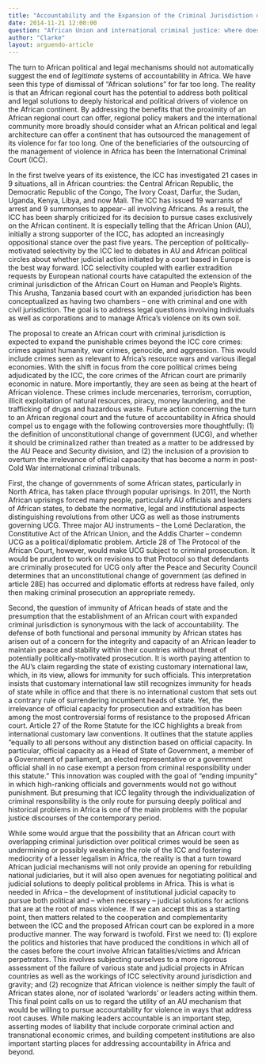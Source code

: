 ```yaml
---
title: "Accountability and the Expansion of the Criminal Jurisdiction of the African Court"
date: 2014-11-21 12:00:00
question: "African Union and international criminal justice: where does it go from here?"
author: "Clarke"
layout: arguendo-article
---
```


The turn to African political and legal mechanisms should not automatically suggest the end of *legitimate* systems of accountability in Africa.  We have seen this type of dismissal of “African solutions” for far too long.  The reality is that an African regional court has the potential to address both political and legal solutions to deeply historical and political drivers of violence on the African continent.  By addressing the benefits that the proximity of an African regional court can offer, regional policy makers and the international community more broadly should consider what an African political and legal architecture can offer a continent that has outsourced the management of its violence for far too long.  One of the beneficiaries of the outsourcing of the management of violence in Africa has been the International Criminal Court (ICC).

In the first twelve years of its existence, the ICC has investigated 21 cases in 9 situations, all in African countries: the Central African Republic, the Democratic Republic of the Congo, The Ivory Coast, Darfur, the Sudan, Uganda, Kenya, Libya, and now Mali. The ICC has issued 19 warrants of arrest and 9 summonses to appear– all involving Africans. As a result, the ICC has been sharply criticized for its decision to pursue cases exclusively on the African continent.  It is especially telling that the African Union (AU), initially a strong supporter of the ICC, has adopted an increasingly oppositional stance over the past five years. The perception of politically-motivated selectivity by the ICC led to debates in AU and African political circles about whether judicial action initiated by a court based in Europe is the best way forward.  ICC selectivity coupled with earlier extradition requests by European national courts have catapulted the extension of the criminal jurisdiction of the African Court on Human and People’s Rights. This Arusha, Tanzania based court with an expanded jurisdiction has been conceptualized as having two chambers – one with criminal and one with civil jurisdiction. The goal is to address legal questions involving individuals as well as corporations and to manage Africa’s violence on its own soil.

The proposal to create an African court with criminal jurisdiction is expected to expand the punishable crimes beyond the ICC core crimes: crimes against humanity, war crimes, genocide, and aggression. This would include crimes seen as relevant to Africa’s resource wars and various illegal economies.  With the shift in focus from the core political crimes being adjudicated by the ICC, the core crimes of the African court are primarily economic in nature. More importantly, they are seen as being at the heart of African violence. These crimes include mercenaries, terrorism, corruption, illicit exploitation of natural resources, piracy, money laundering, and the trafficking of drugs and hazardous waste.
Future action concerning the turn to an African regional court and the future of accountability in Africa should compel us to engage with the following controversies more thoughtfully: (1) the definition of unconstitutional change of government (UCG), and whether it should be criminalized rather than treated as a matter to be addressed by the AU Peace and Security division, and (2) the inclusion of a provision to overturn the irrelevance of official capacity that has become a norm in post-Cold War international criminal tribunals.

First, the change of governments of some African states, particularly in North Africa, has taken place through popular uprisings. In 2011, the North African uprisings forced many people, particularly AU officials and leaders of African states, to debate the normative, legal and institutional aspects distinguishing revolutions from other UCG as well as those instruments governing UCG. Three major AU instruments – the Lomé Declaration, the Constitutive Act of the African Union, and the Addis Charter – condemn UCG as a political/diplomatic problem. Article 28 of The Protocol of the African Court, however, would make UCG subject to criminal prosecution.  It would be prudent to work on revisions to that Protocol so that defendants are criminally prosecuted for UCG only after the Peace and Security Council determines that an unconstitutional change of government (as defined in article 28E) has occurred and diplomatic efforts at redress have failed, only then making criminal prosecution an appropriate remedy.

Second, the question of immunity of African heads of state and the presumption that the establishment of an African court with expanded criminal jurisdiction is synonymous with the lack of accountability. The defense of both functional and personal immunity by African states has arisen out of a concern for the integrity and capacity of an African leader to maintain peace and stability within their countries without threat of potentially politically-motivated prosecution. It is worth paying attention to the AU’s claim regarding the state of existing customary international law, which, in its view, allows for immunity for such officials. This interpretation insists that customary international law still recognizes immunity for heads of state while in office and that there is no international custom that sets out a contrary rule of surrendering incumbent heads of state. Yet, the irrelevance of official capacity for prosecution and extradition has been among the most controversial forms of resistance to the proposed African court. Article 27 of the Rome Statute for the ICC highlights a break from international customary law conventions.  It outlines that the statute applies “equally to all persons without any distinction based on official capacity.  In particular, official capacity as a Head of State of Government, a member of a Government of parliament, an elected representative or a government official shall in no case exempt a person from criminal responsibility under this statute.”  This innovation was coupled with the goal of “ending impunity” in which high-ranking officials and governments would not go without punishment. But presuming that ICC legality through the individualization of criminal responsibility is the only route for pursuing deeply political and historical problems in Africa is one of the main problems with the popular justice discourses of the contemporary period.

While some would argue that the possibility that an African court with overlapping criminal jurisdiction over political crimes would be seen as undermining or possibly weakening the role of the ICC and fostering mediocrity of a lesser legalism in Africa, the reality is that a turn toward African judicial mechanisms will not only provide an opening for rebuilding national judiciaries, but it will also open avenues for negotiating political and judicial solutions to deeply political problems in Africa.   This is what is needed in Africa – the development of institutional judicial capacity to pursue both political and – when necessary – judicial solutions for actions that are at the root of mass violence. If we can accept this as a starting point, then matters related to the cooperation and complementarity between the ICC and the proposed African court can be explored in a more productive manner. The way forward is twofold. First we need to: (1) explore the politics and histories that have produced the conditions in which all of the cases before the court involve African fatalities/victims and African perpetrators.  This involves subjecting ourselves to a more rigorous assessment of the failure of various state and judicial projects in African countries as well as the workings of ICC selectivity around jurisdiction and gravity; and (2) recognize that African violence is neither simply the fault of African states alone, nor of isolated ‘warlords’ or leaders acting within them.  This final point calls on us to regard the utility of an AU mechanism that would be willing to pursue accountability for violence in ways that address root causes. While making leaders accountable is an important step, asserting modes of liability that include corporate criminal action and transnational economic crimes, and building competent institutions are also important starting places for addressing accountability in Africa and beyond.
